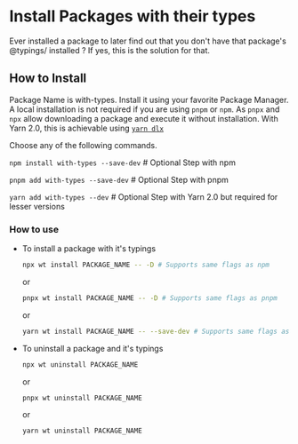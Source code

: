 # Install Packages with their types

Ever installed a package to later find out that you don't have that package's @typings/ installed ? If yes, this is the solution for that.

## How to Install
Package Name is with-types. Install it using your favorite Package Manager. 
A local installation is not required if you are using `pnpm` or `npm`. As `pnpx` and `npx` allow downloading a package and execute it without installation.
With Yarn 2.0, this is achievable using [`yarn dlx`](https://yarnpkg.com/cli/dlx)

Choose any of the following commands.

`npm install with-types --save-dev`  # Optional Step with npm

`pnpm add with-types --save-dev` # Optional Step with pnpm

`yarn add with-types --dev` # Optional Step with Yarn 2.0 but required for lesser versions

### How to use

- To install a package with it's typings

    ```bash
    npx wt install PACKAGE_NAME -- -D # Supports same flags as npm
    ```
    
    or

    ```bash
    pnpx wt install PACKAGE_NAME -- -D # Supports same flags as pnpm
    ```

    or

    ```bash
    yarn wt install PACKAGE_NAME -- --save-dev # Supports same flags as yarn. It assumes that package is installed locally.
    ```

- To uninstall a package and it's typings

    ```bash
    npx wt uninstall PACKAGE_NAME
    ```

    or

    ```bash
    pnpx wt uninstall PACKAGE_NAME
    ```
    
    or

    ```
    yarn wt uninstall PACKAGE_NAME
    ```